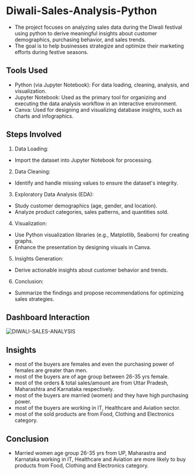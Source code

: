 # Diwali-Sales-Analysis-Python
- The project focuses on analyzing sales data during the Diwali festival using python to derive meaningful insights about customer demographics, purchasing behavior, and sales trends.
- The goal is to help businesses strategize and optimize their marketing efforts during festive seasons.

## Tools Used
- Python (via Jupyter Notebook): For data loading, cleaning, analysis, and visualization.
- Jupyter Notebook: Used as the primary tool for organizing and executing the data analysis workflow in an interactive environment.
- Canva: Used for designing and visualizing database insights, such as charts and infographics.

## Steps Involved
1. Data Loading:
- Import the dataset into Jupyter Notebook for processing.
2. Data Cleaning:
- Identify and handle missing values to ensure the dataset's integrity.
3. Exploratory Data Analysis (EDA):
- Study customer demographics (age, gender, and location).
- Analyze product categories, sales patterns, and quantities sold.
4. Visualization:
- Use Python visualization libraries (e.g., Matplotlib, Seaborn) for creating graphs.
- Enhance the presentation by designing visuals in Canva.
5. Insights Generation:
- Derive actionable insights about customer behavior and trends.
6. Conclusion:
- Summarize the findings and propose recommendations for optimizing sales strategies.

## Dashboard Interaction
![DIWALI-SALES-ANALYSIS](https://github.com/user-attachments/assets/dec8b274-00cf-42e2-a92c-0e6b33f56063)




 ## Insights
 - most of the buyers are females and even the purchasing power of females are greater than men.
 - most of the buyers are of age group between 26-35 yrs female.
 - most of the orders & total sales/amount are from Uttar Pradesh, Maharashtra and Karnataka respectively.
 - most of the buyers are married (women) and they have high purchasing power.
 - most of the buyers are working in IT, Healthcare and Aviation sector.
 - most of the sold products are from Food, Clothing and Electronics category.

## Conclusion
- Married women age group 26-35 yrs from UP,  Maharastra and Karnataka working in IT, Healthcare and Aviation are more likely to buy products from Food, Clothing and Electronics category.
